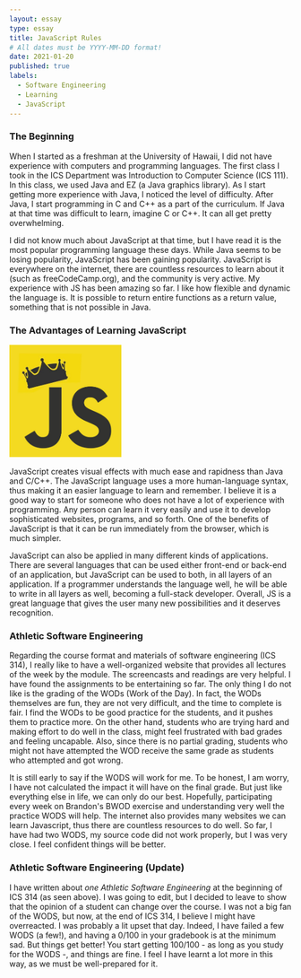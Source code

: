 ```yaml
---
layout: essay
type: essay
title: JavaScript Rules
# All dates must be YYYY-MM-DD format!
date: 2021-01-20
published: true
labels:
  - Software Engineering
  - Learning
  - JavaScript
---
```


###  The Beginning

When I started as a freshman at the University of Hawaii, I did not have experience with computers and 
programming languages. The first class I took in the ICS Department was Introduction to Computer Science
(ICS 111). In this class, we used Java and EZ (a Java graphics library). As I start getting more experience
with Java, I noticed the level of difficulty. After Java, I start programming in C and C++ as a part of the
curriculum. If Java at that time was difficult to learn, imagine C or C++. It can all get pretty overwhelming.

I did not know much about JavaScript at that time, but I have read it is the most popular programming
language these days. While Java seems to be losing popularity, JavaScript has been gaining popularity.
JavaScript is everywhere on the internet, there are countless resources to learn about it (such as
freeCodeCamp.org), and the community is very active. My experience with JS has been amazing so far. 
I like how flexible and dynamic the language is. It is possible to return entire functions as a return 
value, something that is not possible in Java.


###  The Advantages of Learning JavaScript

<img width="200px" class="rounded float-start pe-4" src="../img/essays/jsposter.jpg">

JavaScript creates visual effects with much ease and rapidness than Java and C/C++. The JavaScript language
uses a more human-language syntax, thus making it an easier language to learn and remember. I believe it is
a good way to start for someone who does not have a lot of experience with programming. Any person can learn
it very easily and use it to develop sophisticated websites, programs, and so forth. One of the benefits of 
JavaScript is that it can be run immediately from the browser, which is much simpler. 

JavaScript can also be applied in many different kinds of applications. There are several languages that can 
be used either front-end or back-end of an application, but JavaScript can be used to both, in all layers of 
an application. If a programmer understands the language well, he will be able to write in all layers as well,
becoming a full-stack developer. Overall, JS is a great language that gives the user many new possibilities 
and it deserves recognition.

###  Athletic Software Engineering
 
Regarding the course format and materials of software engineering (ICS 314), I really like to have a 
well-organized website that provides all lectures of the week by the module. The screencasts and readings
are very helpful. I have found the assignments to be entertaining so far. The only thing I do not like 
is the grading of the WODs (Work of the Day). In fact, the WODs themselves are fun, they are not very 
difficult, and the time to complete is fair. I find the WODs to be good practice for the students, and 
it pushes them to practice more. On the other hand, students who are trying hard and making effort to do 
well in the class, might feel frustrated with bad grades and feeling uncapable. Also, since there is no 
partial grading, students who might not have attempted the WOD receive the same grade as students who 
attempted and got wrong. 

It is still early to say if the WODS will work for me. To be honest, I am worry, I have not calculated the impact
it will have on the final grade. But just like everything else in life, we can only do our best. Hopefully, 
participating every week on Brandon's BWOD exercise and understanding very well the practice WODS will help. 
The internet also provides many websites we can learn Javascript, thus there are countless resources to do well.
So far, I have had two WODS, my source code did not work properly, but I was very close. I feel confident things will
be better. 

### Athletic Software Engineering (Update)

I have written about *one Athletic Software Engineering* at the beginning of ICS 314 (as seen above). I was going to edit, but
I decided to leave to show that the opinion of a student can change over the course. I was not a big fan of the WODS, 
but now, at the end of ICS 314, I believe I might have overreacted. I was probably a lit upset that day. Indeed, I have 
failed a few WODS (a few!), and having a 0/100 in your gradebook is at the minimum sad. But things get better! You start 
getting 100/100 - as long as you study for the WODS -, and things are fine. I feel I have learnt a lot more in this way,
as we must be well-prepared for it.





